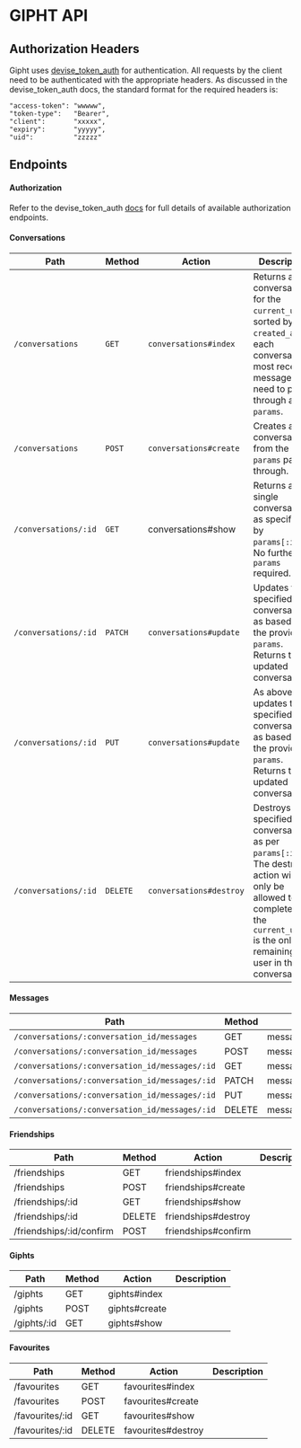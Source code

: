 GIPHT API
=========

Authorization Headers
---------------------
Gipht uses [devise_token_auth](https://github.com/lynndylanhurley/devise_token_auth) for authentication.
All requests by the client need to be authenticated with the appropriate headers. As discussed in the devise_token_auth docs, the standard format for the required headers is:


    "access-token": "wwwww",
    "token-type":   "Bearer",
    "client":       "xxxxx",
    "expiry":       "yyyyy",
    "uid":          "zzzzz"



Endpoints
---------

#### Authorization

Refer to the devise_token_auth [docs](https://github.com/lynndylanhurley/devise_token_auth#usage-tldr) for full details of available authorization endpoints.

#### Conversations


| Path                 | Method       | Action                  | Description    
|----------------------|--------------|-------------------------|------------
| `/conversations`     | `GET`        | `conversations#index`   | Returns all conversations for the `current_user`, sorted by `created_at` of each conversations most recent message. No need to pass through any `params`.    
| `/conversations`     | `POST`       | `conversations#create`  | Creates a new conversation from the `params` passed through.            
| `/conversations/:id` | `GET`        | conversations#show      | Returns a single conversation, as specified by `params[:id]`. No further `params` required.          
| `/conversations/:id` | `PATCH`      | `conversations#update`  | Updates the specified conversation, as based on the provided `params`. Returns the updated conversation.           
| `/conversations/:id` | `PUT`        | `conversations#update`  | As above, updates the specified conversation, as based on the provided `params`. Returns the updated conversation.          
| `/conversations/:id` | `DELETE`     | `conversations#destroy` | Destroys the specified conversations, as per `params[:id]`. The destroy action will only be allowed to complete if the `current_user` is the only remaining user in the conversation.

#### Messages

| Path                                         | Method     | Action              | Description    
|----------------------------------------------|------------|---------------------|------------
| `/conversations/:conversation_id/messages`    | GET        | messages#index      |            
| `/conversations/:conversation_id/messages`  | POST       | messages#create     |            
| `/conversations/:conversation_id/messages/:id` | GET        | messages#show       |            
| `/conversations/:conversation_id/messages/:id` | PATCH      | messages#update     |            
| `/conversations/:conversation_id/messages/:id` | PUT        | messages#update     |            
| `/conversations/:conversation_id/messages/:id` | DELETE     | messages#destroy    |       

#### Friendships

| Path                      | Method     | Action                | Description    
|---------------------------|------------|-----------------------|------------
| /friendships              | GET        | friendships#index     |            
| /friendships              | POST       | friendships#create    |            
| /friendships/:id          | GET        | friendships#show      |                    
| /friendships/:id          | DELETE     | friendships#destroy   |     
| /friendships/:id/confirm  | POST       | friendships#confirm   |  

#### Giphts

| Path            | Method     | Action             | Description    
|-----------------|------------|--------------------|------------
| /giphts         | GET        | giphts#index       |            
| /giphts         | POST       | giphts#create      |            
| /giphts/:id     | GET        | giphts#show        |    

#### Favourites

| Path                      | Method     | Action                | Description    
|---------------------------|------------|-----------------------|------------
| /favourites               | GET        | favourites#index      |            
| /favourites               | POST       | favourites#create     |            
| /favourites/:id           | GET        | favourites#show       |                    
| /favourites/:id           | DELETE     | favourites#destroy    |     
